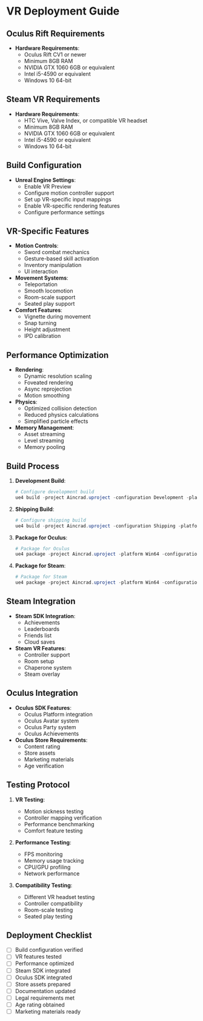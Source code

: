 # VR Deployment Guide

## Oculus Rift Requirements
- **Hardware Requirements**:
  - Oculus Rift CV1 or newer
  - Minimum 8GB RAM
  - NVIDIA GTX 1060 6GB or equivalent
  - Intel i5-4590 or equivalent
  - Windows 10 64-bit

## Steam VR Requirements
- **Hardware Requirements**:
  - HTC Vive, Valve Index, or compatible VR headset
  - Minimum 8GB RAM
  - NVIDIA GTX 1060 6GB or equivalent
  - Intel i5-4590 or equivalent
  - Windows 10 64-bit

## Build Configuration
- **Unreal Engine Settings**:
  - Enable VR Preview
  - Configure motion controller support
  - Set up VR-specific input mappings
  - Enable VR-specific rendering features
  - Configure performance settings

## VR-Specific Features
- **Motion Controls**:
  - Sword combat mechanics
  - Gesture-based skill activation
  - Inventory manipulation
  - UI interaction
- **Movement Systems**:
  - Teleportation
  - Smooth locomotion
  - Room-scale support
  - Seated play support
- **Comfort Features**:
  - Vignette during movement
  - Snap turning
  - Height adjustment
  - IPD calibration

## Performance Optimization
- **Rendering**:
  - Dynamic resolution scaling
  - Foveated rendering
  - Async reprojection
  - Motion smoothing
- **Physics**:
  - Optimized collision detection
  - Reduced physics calculations
  - Simplified particle effects
- **Memory Management**:
  - Asset streaming
  - Level streaming
  - Memory pooling

## Build Process
1. **Development Build**:
   ```powershell
   # Configure development build
   ue4 build -project Aincrad.uproject -configuration Development -platform Win64
   ```

2. **Shipping Build**:
   ```powershell
   # Configure shipping build
   ue4 build -project Aincrad.uproject -configuration Shipping -platform Win64
   ```

3. **Package for Oculus**:
   ```powershell
   # Package for Oculus
   ue4 package -project Aincrad.uproject -platform Win64 -configuration Shipping -target Oculus
   ```

4. **Package for Steam**:
   ```powershell
   # Package for Steam
   ue4 package -project Aincrad.uproject -platform Win64 -configuration Shipping -target Steam
   ```

## Steam Integration
- **Steam SDK Integration**:
  - Achievements
  - Leaderboards
  - Friends list
  - Cloud saves
- **Steam VR Features**:
  - Controller support
  - Room setup
  - Chaperone system
  - Steam overlay

## Oculus Integration
- **Oculus SDK Features**:
  - Oculus Platform integration
  - Oculus Avatar system
  - Oculus Party system
  - Oculus Achievements
- **Oculus Store Requirements**:
  - Content rating
  - Store assets
  - Marketing materials
  - Age verification

## Testing Protocol
1. **VR Testing**:
   - Motion sickness testing
   - Controller mapping verification
   - Performance benchmarking
   - Comfort feature testing

2. **Performance Testing**:
   - FPS monitoring
   - Memory usage tracking
   - CPU/GPU profiling
   - Network performance

3. **Compatibility Testing**:
   - Different VR headset testing
   - Controller compatibility
   - Room-scale testing
   - Seated play testing

## Deployment Checklist
- [ ] Build configuration verified
- [ ] VR features tested
- [ ] Performance optimized
- [ ] Steam SDK integrated
- [ ] Oculus SDK integrated
- [ ] Store assets prepared
- [ ] Documentation updated
- [ ] Legal requirements met
- [ ] Age rating obtained
- [ ] Marketing materials ready 